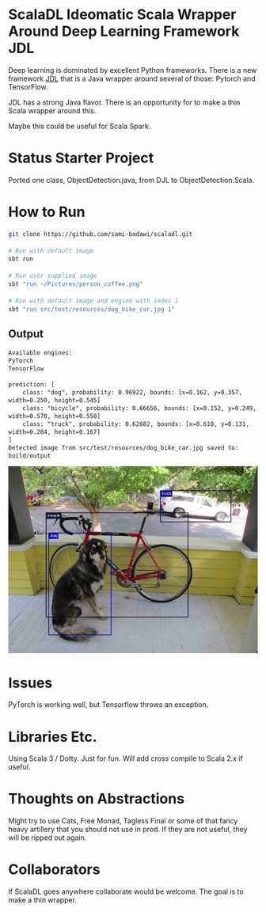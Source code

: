 # ScalaDL Ideomatic Scala Wrapper Around Deep Learning Framework JDL

Deep learning is dominated by excellent Python frameworks.
There is a new framework [JDL](https://github.com/awslabs/djl) that is a Java wrapper around several of those: Pytorch and TensorFlow.

JDL has a strong Java flavor. There is an opportunity for to make a thin Scala wrapper around this.

Maybe this could be useful for Scala Spark.

# Status Starter Project

Ported one class, ObjectDetection.java, from DJL to ObjectDetection.Scala.



# How to Run



``` sh
git clone https://github.com/sami-badawi/scaladl.git

# Run with default image
sbt run

# Run user supplied image
sbt "run ~/Pictures/person_coffee.png"

# Run with default image and engine with index 1
sbt "run src/test/resources/dog_bike_car.jpg 1"
```

## Output

```
Available engines:
PyTorch
TensorFlow

prediction: [
	class: "dog", probability: 0.96922, bounds: [x=0.162, y=0.357, width=0.250, height=0.545]
	class: "bicycle", probability: 0.66656, bounds: [x=0.152, y=0.249, width=0.570, height=0.558]
	class: "truck", probability: 0.62682, bounds: [x=0.610, y=0.131, width=0.284, height=0.167]
]
Detected image from src/test/resources/dog_bike_car.jpg saved to: build/output
```

![Detected objects](src/test/resources/detected-dog_bike_car.jpg?raw=true "Detected objects")

# Issues

PyTorch is working well, but Tensorflow throws an exception.

# Libraries Etc.

Using Scala 3 / Dotty. Just for fun. Will add cross compile to Scala 2.x if useful.

# Thoughts on Abstractions

Might try to use Cats, Free Monad, Tagless Final or some of that fancy heavy artillery that you should not use in prod. If they are not useful, they will be ripped out again.

# Collaborators

If ScalaDL goes anywhere collaborate would be welcome. The goal is to make a thin wrapper.
